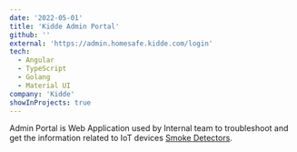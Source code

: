 ```yaml
---
date: '2022-05-01'
title: 'Kidde Admin Portal'
github: ''
external: 'https://admin.homesafe.kidde.com/login'
tech:
  - Angular
  - TypeScript
  - Golang
  - Material UI
company: 'Kidde'
showInProjects: true
---
```


Admin Portal is Web Application used by Internal team to troubleshoot and get the information related to IoT devices [Smoke Detectors](https://www.kidde.com/home-safety/en/us/).
